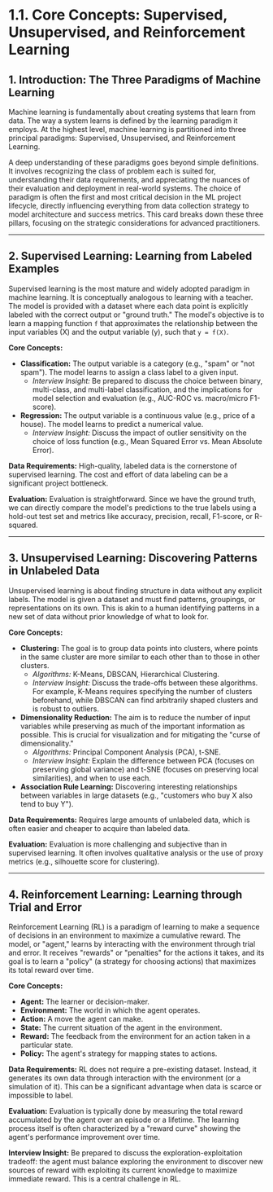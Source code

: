 # 1.1. Core Concepts: Supervised, Unsupervised, and Reinforcement Learning

## 1. Introduction: The Three Paradigms of Machine Learning

Machine learning is fundamentally about creating systems that learn from data. The way a system learns is defined by the learning paradigm it employs. At the highest level, machine learning is partitioned into three principal paradigms: Supervised, Unsupervised, and Reinforcement Learning.

A deep understanding of these paradigms goes beyond simple definitions. It involves recognizing the class of problem each is suited for, understanding their data requirements, and appreciating the nuances of their evaluation and deployment in real-world systems. The choice of paradigm is often the first and most critical decision in the ML project lifecycle, directly influencing everything from data collection strategy to model architecture and success metrics. This card breaks down these three pillars, focusing on the strategic considerations for advanced practitioners.

---

## 2. Supervised Learning: Learning from Labeled Examples

Supervised learning is the most mature and widely adopted paradigm in machine learning. It is conceptually analogous to learning with a teacher. The model is provided with a dataset where each data point is explicitly labeled with the correct output or "ground truth." The model's objective is to learn a mapping function `f` that approximates the relationship between the input variables (X) and the output variable (y), such that `y = f(X)`.

**Core Concepts:**

*   **Classification:** The output variable is a category (e.g., "spam" or "not spam"). The model learns to assign a class label to a given input.
    *   *Interview Insight:* Be prepared to discuss the choice between binary, multi-class, and multi-label classification, and the implications for model selection and evaluation (e.g., AUC-ROC vs. macro/micro F1-score).
*   **Regression:** The output variable is a continuous value (e.g., price of a house). The model learns to predict a numerical value.
    *   *Interview Insight:* Discuss the impact of outlier sensitivity on the choice of loss function (e.g., Mean Squared Error vs. Mean Absolute Error).

**Data Requirements:** High-quality, labeled data is the cornerstone of supervised learning. The cost and effort of data labeling can be a significant project bottleneck.

**Evaluation:** Evaluation is straightforward. Since we have the ground truth, we can directly compare the model's predictions to the true labels using a hold-out test set and metrics like accuracy, precision, recall, F1-score, or R-squared.

---

## 3. Unsupervised Learning: Discovering Patterns in Unlabeled Data

Unsupervised learning is about finding structure in data without any explicit labels. The model is given a dataset and must find patterns, groupings, or representations on its own. This is akin to a human identifying patterns in a new set of data without prior knowledge of what to look for.

**Core Concepts:**

*   **Clustering:** The goal is to group data points into clusters, where points in the same cluster are more similar to each other than to those in other clusters.
    *   *Algorithms:* K-Means, DBSCAN, Hierarchical Clustering.
    *   *Interview Insight:* Discuss the trade-offs between these algorithms. For example, K-Means requires specifying the number of clusters beforehand, while DBSCAN can find arbitrarily shaped clusters and is robust to outliers.
*   **Dimensionality Reduction:** The aim is to reduce the number of input variables while preserving as much of the important information as possible. This is crucial for visualization and for mitigating the "curse of dimensionality."
    *   *Algorithms:* Principal Component Analysis (PCA), t-SNE.
    *   *Interview Insight:* Explain the difference between PCA (focuses on preserving global variance) and t-SNE (focuses on preserving local similarities), and when to use each.
*   **Association Rule Learning:** Discovering interesting relationships between variables in large datasets (e.g., "customers who buy X also tend to buy Y").

**Data Requirements:** Requires large amounts of unlabeled data, which is often easier and cheaper to acquire than labeled data.

**Evaluation:** Evaluation is more challenging and subjective than in supervised learning. It often involves qualitative analysis or the use of proxy metrics (e.g., silhouette score for clustering).

---

## 4. Reinforcement Learning: Learning through Trial and Error

Reinforcement Learning (RL) is a paradigm of learning to make a sequence of decisions in an environment to maximize a cumulative reward. The model, or "agent," learns by interacting with the environment through trial and error. It receives "rewards" or "penalties" for the actions it takes, and its goal is to learn a "policy" (a strategy for choosing actions) that maximizes its total reward over time.

**Core Concepts:**

*   **Agent:** The learner or decision-maker.
*   **Environment:** The world in which the agent operates.
*   **Action:** A move the agent can make.
*   **State:** The current situation of the agent in the environment.
*   **Reward:** The feedback from the environment for an action taken in a particular state.
*   **Policy:** The agent's strategy for mapping states to actions.

**Data Requirements:** RL does not require a pre-existing dataset. Instead, it generates its own data through interaction with the environment (or a simulation of it). This can be a significant advantage when data is scarce or impossible to label.

**Evaluation:** Evaluation is typically done by measuring the total reward accumulated by the agent over an episode or a lifetime. The learning process itself is often characterized by a "reward curve" showing the agent's performance improvement over time.

**Interview Insight:** Be prepared to discuss the exploration-exploitation tradeoff: the agent must balance exploring the environment to discover new sources of reward with exploiting its current knowledge to maximize immediate reward. This is a central challenge in RL.
